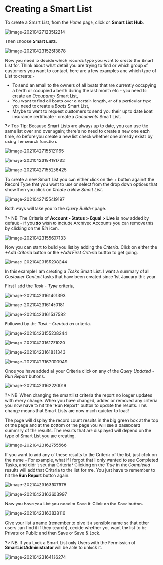 # Creating a Smart List

To create a Smart List, from the *Home* page, click on **Smart List Hub**.

![image-20210427123512214](image-20210427123512214.png)

Then choose **Smart Lists**.

![image-20210423152513878](image-20210423152513878.png)

Now you need to decide which records type you want to create the Smart List for.  Think about what detail you are trying to find or which group of customers you want to contact, here are a few examples and which type of List to create:-

- To send an email to the owners of all boats that are currently occupying a berth or occupied a berth during the last month etc - you need to create an *Occupancy* Smart List,
- You want to find all boats over a certain length, or of a particular type - you need to create a *Boats* Smart List,
- Maybe to want to request customers to send you their up to date boat insurance certificate - create a *Documents* Smart List.

?> Top Tip: Because Smart Lists are always up to date, you can use the same list over and over again; there's no need to create a new one each time, so before you create a new list check whether one already exists by using the search function.

![image-20210427155121165](image-20210427155121165.png)



![image-20210423154151732](image-20210423154151732.png)

![image-20210427155256425](image-20210427155256425.png)

To create a new Smart List you can either click on the + button against the Record Type that you want to use or select from the drop down options that show then you click on *Create a New Smart List*.

![image-20210427155419197](image-20210427155419197.png)

Both ways will take you to the *Query Builder* page.  

?> NB: The Criteria of **Account - Status > Equal > Live** is now added by default - if you **do** wish to include Archived Accounts you can remove this by clicking on the *Bin* icon.

![image-20210423155607133](image-20210423155607133.png)

Now you can start to build you list by adding the *Criteria*.  Click on either the *+Add Criteria* button or the *+Add First Criteria* button to get going.

![image-20210423155208244](image-20210423155208244.png)

In this example I am creating a *Tasks* Smart List.  I want a summary of all *Customer Contact* tasks that have been created since 1st January this year.

First I add the *Task - Type* criteria, 

![image-20210423161401393](image-20210423161401393.png)

![image-20210423161450181](image-20210423161450181.png)

![image-20210423161537582](image-20210423161537582.png)	

Followed by the *Task - Created on* criteria.

![image-20210423155208244](image-20210423155208244.png)

![image-20210423161721920](image-20210423161721920.png)

![image-20210423161831343](image-20210423161831343.png)

![image-20210423162000949](image-20210423162000949.png)

Once you have added all your Criteria click on any of the *Query Updated - Run Report* buttons.

![image-20210423162220019](image-20210423162220019.png)

?> NB: When changing the smart list criteria the report no longer updates with every change. When you have changed, added or removed any criteria you now have to hit the "Run Report" button to update the results.  This change means that Smart Lists are now much quicker to load!

The page will display the record count results in the big green box at the top of the page and at the bottom of the page you will see a dashboard summary of the results.  The results that are displayed will depend on the type of Smart List you are creating.

![image-20210423162755566](image-20210423162755566.png)

If you want to add any of these results to the Criteria of the list, just click on the name - For example, what if I forgot that I only wanted to see Completed Tasks, and didn’t set that Criteria?  Clicking on the *True* in the *Completed* results will add that Criteria to the list for me.  You just have to remember to hit the **Run Report** button again.

![image-20210423163507578](image-20210423163507578.png)

![image-20210423163603997](image-20210423163603997.png)

Now you have you List you need to Save it.  Click on the Save button.

![image-20210423163838116](image-20210423163838116.png)

Give your list a name (remember to give it a sensible name so that other users can find it if they search), decide whether you want the list to be Private or Public and then Save or Save & Lock.

?> NB: If you Lock a Smart List only Users with the Permission of **SmartListAdministrator** will be able to unlock it.

![image-20210423164126274](image-20210423164126274.png)

